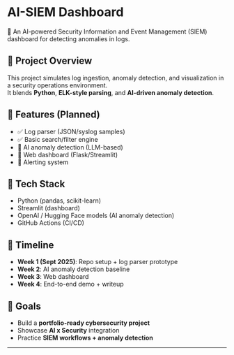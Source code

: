 # AI-SIEM Dashboard

🚀 An AI-powered Security Information and Event Management (SIEM) dashboard for detecting anomalies in logs.

## 🔹 Project Overview
This project simulates log ingestion, anomaly detection, and visualization in a security operations environment.  
It blends **Python**, **ELK-style parsing**, and **AI-driven anomaly detection**.

## 🔹 Features (Planned)
- ✅ Log parser (JSON/syslog samples)
- ✅ Basic search/filter engine
- 🔄 AI anomaly detection (LLM-based)
- 🔄 Web dashboard (Flask/Streamlit)
- 🔄 Alerting system

## 🔹 Tech Stack
- Python (pandas, scikit-learn)
- Streamlit (dashboard)
- OpenAI / Hugging Face models (AI anomaly detection)
- GitHub Actions (CI/CD)

## 🔹 Timeline
- **Week 1 (Sept 2025)**: Repo setup + log parser prototype
- **Week 2**: AI anomaly detection baseline
- **Week 3**: Web dashboard
- **Week 4**: End-to-end demo + writeup

## 🔹 Goals
- Build a **portfolio-ready cybersecurity project**
- Showcase **AI x Security** integration
- Practice **SIEM workflows + anomaly detection**

---
